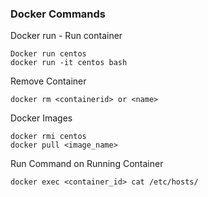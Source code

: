 ### Docker Commands 

Docker run - Run container

```
Docker run centos
docker run -it centos bash
```

Remove Container

```
docker rm <containerid> or <name>
```
Docker Images

```
docker rmi centos
docker pull <image_name>
````

Run Command on  Running Container

```
docker exec <container_id> cat /etc/hosts/

```